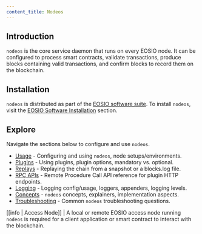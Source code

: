 ```yaml
---
content_title: Nodeos
---
```


## Introduction

`nodeos` is the core service daemon that runs on every EOSIO node. It can be configured to process smart contracts, validate transactions, produce blocks containing valid transactions, and confirm blocks to record them on the blockchain.

## Installation

`nodeos` is distributed as part of the [EOSIO software suite](https://github.com/eosnetworkfoundation/mandel). To install `nodeos`, visit the [EOSIO Software Installation](../00_install/index.md) section.

## Explore

Navigate the sections below to configure and use `nodeos`.

* [Usage](02_usage/index.md) - Configuring and using `nodeos`, node setups/environments.
* [Plugins](03_plugins/index.md) - Using plugins, plugin options, mandatory vs. optional.
* [Replays](04_replays/index.md) - Replaying the chain from a snapshot or a blocks.log file.
* [RPC APIs](05_rpc_apis/index.md) - Remote Procedure Call API reference for plugin HTTP endpoints.
* [Logging](06_logging/index.md) - Logging config/usage, loggers, appenders, logging levels.
* [Concepts](07_concepts/index.md) - `nodeos` concepts, explainers, implementation aspects.
* [Troubleshooting](08_troubleshooting/index.md) - Common `nodeos` troubleshooting questions.

[[info | Access Node]]
| A local or remote EOSIO access node running `nodeos` is required for a client application or smart contract to interact with the blockchain.
